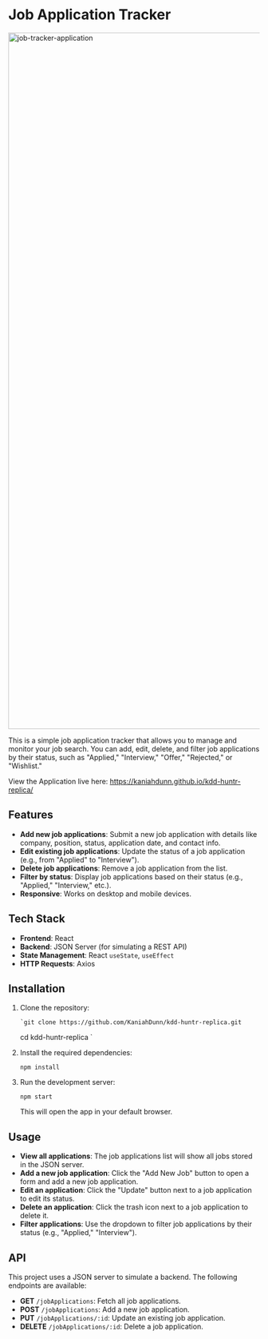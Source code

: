 # Job Application Tracker
<img width="1394" alt="job-tracker-application" src="https://github.com/user-attachments/assets/2d894a0e-2d05-4f26-92cf-69f865200933" />

This is a simple job application tracker that allows you to manage and monitor your job search. You can add, edit, delete, and filter job applications by their status, such as "Applied," "Interview," "Offer," "Rejected," or "Wishlist."

View the Application live here: https://kaniahdunn.github.io/kdd-huntr-replica/ 

## Features

- **Add new job applications**: Submit a new job application with details like company, position, status, application date, and contact info.
- **Edit existing job applications**: Update the status of a job application (e.g., from "Applied" to "Interview").
- **Delete job applications**: Remove a job application from the list.
- **Filter by status**: Display job applications based on their status (e.g., "Applied," "Interview," etc.).
- **Responsive**: Works on desktop and mobile devices.

## Tech Stack

- **Frontend**: React
- **Backend**: JSON Server (for simulating a REST API)
- **State Management**: React `useState`, `useEffect`
- **HTTP Requests**: Axios

## Installation

1.  Clone the repository:

        `git clone https://github.com/KaniahDunn/kdd-huntr-replica.git

    cd kdd-huntr-replica
    `

2.  Install the required dependencies:

    `npm install`

3.  Run the development server:

    `npm start`

    This will open the app in your default browser.

## Usage

- **View all applications**: The job applications list will show all jobs stored in the JSON server.
- **Add a new job application**: Click the "Add New Job" button to open a form and add a new job application.
- **Edit an application**: Click the "Update" button next to a job application to edit its status.
- **Delete an application**: Click the trash icon next to a job application to delete it.
- **Filter applications**: Use the dropdown to filter job applications by their status (e.g., "Applied," "Interview").

## API

This project uses a JSON server to simulate a backend. The following endpoints are available:

- **GET** `/jobApplications`: Fetch all job applications.
- **POST** `/jobApplications`: Add a new job application.
- **PUT** `/jobApplications/:id`: Update an existing job application.
- **DELETE** `/jobApplications/:id`: Delete a job application.
